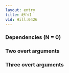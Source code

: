 ```yaml
---
layout: entry
title: རྔམ་√1
vid: Hill:0426
---
```

### Dependencies (N = 0)


### Two overt arguments


### Three overt arguments
